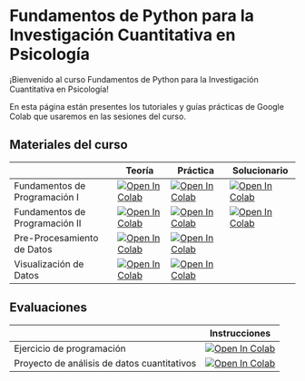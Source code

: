 # Fundamentos de Python para la Investigación Cuantitativa en Psicología

¡Bienvenido al curso Fundamentos de Python para la Investigación Cuantitativa en Psicología! 

En esta página están presentes los tutoriales y guías prácticas de Google Colab que usaremos en las sesiones del curso. 

## Materiales del curso

|   | Teoría | Práctica | Solucionario |
| - | --- | ---- | ---- |
| Fundamentos de Programación I | [![Open In Colab](https://colab.research.google.com/assets/colab-badge.svg)](https://colab.research.google.com/github/renatoparedes/Fundamentos-Python-Investigacion-Psicologia/blob/master/Fundamentos-De-Programacion/Fundamentos-De-Programacion_I.ipynb)|[![Open In Colab](https://colab.research.google.com/assets/colab-badge.svg)](https://colab.research.google.com/github/renatoparedes/Fundamentos-Python-Investigacion-Psicologia/blob/master/Fundamentos-De-Programacion/Practica_Fundamentos-De-Programacion_I.ipynb)|[![Open In Colab](https://colab.research.google.com/assets/colab-badge.svg)](https://colab.research.google.com/github/renatoparedes/Fundamentos-Python-Investigacion-Psicologia/blob/master/Fundamentos-De-Programacion/Solucionario_Fundamentos-De-Programacion_I.ipynb)|
| Fundamentos de Programación II | [![Open In Colab](https://colab.research.google.com/assets/colab-badge.svg)](https://colab.research.google.com/github/renatoparedes/Fundamentos-Python-Investigacion-Psicologia/blob/master/Fundamentos-De-Programacion/Fundamentos-De-Programacion_II.ipynb)|[![Open In Colab](https://colab.research.google.com/assets/colab-badge.svg)](https://colab.research.google.com/github/renatoparedes/Fundamentos-Python-Investigacion-Psicologia/blob/master/Fundamentos-De-Programacion/Practica_Fundamentos-De-Programacion_II.ipynb)|[![Open In Colab](https://colab.research.google.com/assets/colab-badge.svg)](https://colab.research.google.com/github/renatoparedes/Fundamentos-Python-Investigacion-Psicologia/blob/master/Fundamentos-De-Programacion/Solucionario_Fundamentos-De-Programacion_II.ipynb)|
| Pre-Procesamiento de Datos | [![Open In Colab](https://colab.research.google.com/assets/colab-badge.svg)](https://colab.research.google.com/github/renatoparedes/Fundamentos-Python-Investigacion-Psicologia/blob/master/Analisis-De-Datos-Cuantitativos/Pre-Procesamiento-De-Datos.ipynb)|[![Open In Colab](https://colab.research.google.com/assets/colab-badge.svg)](https://colab.research.google.com/github/renatoparedes/Fundamentos-Python-Investigacion-Psicologia/blob/master/Analisis-De-Datos-Cuantitativos/Practica_Pre-Procesamiento-De-Datos.ipynb)|
| Visualización de Datos | [![Open In Colab](https://colab.research.google.com/assets/colab-badge.svg)](https://colab.research.google.com/github/renatoparedes/Fundamentos-Python-Investigacion-Psicologia/blob/master/Analisis-De-Datos-Cuantitativos/Visualizacion-De-Datos.ipynb)|[![Open In Colab](https://colab.research.google.com/assets/colab-badge.svg)](https://colab.research.google.com/github/renatoparedes/Fundamentos-Python-Investigacion-Psicologia/blob/master/Analisis-De-Datos-Cuantitativos/Practica_Visualizacion-De-Datos.ipynb)|

## Evaluaciones

|   | Instrucciones |
| - | --- | 
| Ejercicio de programación | [![Open In Colab](https://colab.research.google.com/assets/colab-badge.svg)](https://colab.research.google.com/github/renatoparedes/Fundamentos-Python-Investigacion-Psicologia/blob/master/Evaluaciones/EjerciciodeProgramacion.ipynb)|
| Proyecto de análisis de datos cuantitativos | [![Open In Colab](https://colab.research.google.com/assets/colab-badge.svg)](https://colab.research.google.com/github/renatoparedes/Fundamentos-Python-Investigacion-Psicologia/blob/master/Evaluaciones/ProyectoDeAnalisisDeDatosCuantitativos.ipynb)|
